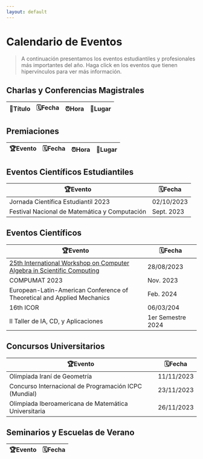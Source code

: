 ```yaml
---
layout: default
---
```


# Calendario de Eventos

> A continuación presentamos los eventos estudiantiles y profesionales más importantes del año. Haga click en los eventos que tienen hipervínculos para ver más información.

## Charlas y Conferencias Magistrales

📢Título | 🗓️Fecha | ⏰Hora | 📌Lugar
---|---|---|---

## Premiaciones

🏆Evento | 🗓️Fecha | ⏰Hora | 📌Lugar
---|---|---|---

## Eventos Científicos Estudiantiles

🏆Evento | 🗓️Fecha
-------|-------
Jornada Científica Estudiantil 2023 | 02/10/2023
Festival Nacional de Matemática y Computación | Sept. 2023

## Eventos Científicos

🏆Evento | 🗓️Fecha
-------|-------
[25th International Workshop on Computer Algebra in Scientific Computing](https://www.casc-conference.org/) | 28/08/2023
COMPUMAT 2023 | Nov. 2023
European-Latin-American Conference of Theoretical and Applied Mechanics | Feb. 2024
16th ICOR | 06/03/204
II Taller de IA, CD, y Aplicaciones | 1er Semestre 2024

## Concursos Universitarios

🏆Evento | 🗓️Fecha
-------|-------
Olimpiada Iraní de Geometría | 11/11/2023
Concurso Internacional de Programación ICPC (Mundial) | 23/11/2023
Olimpiada Iberoamericana de Matemática Universitaria | 26/11/2023

## Seminarios y Escuelas de Verano

🏆Evento | 🗓️Fecha
---|---
